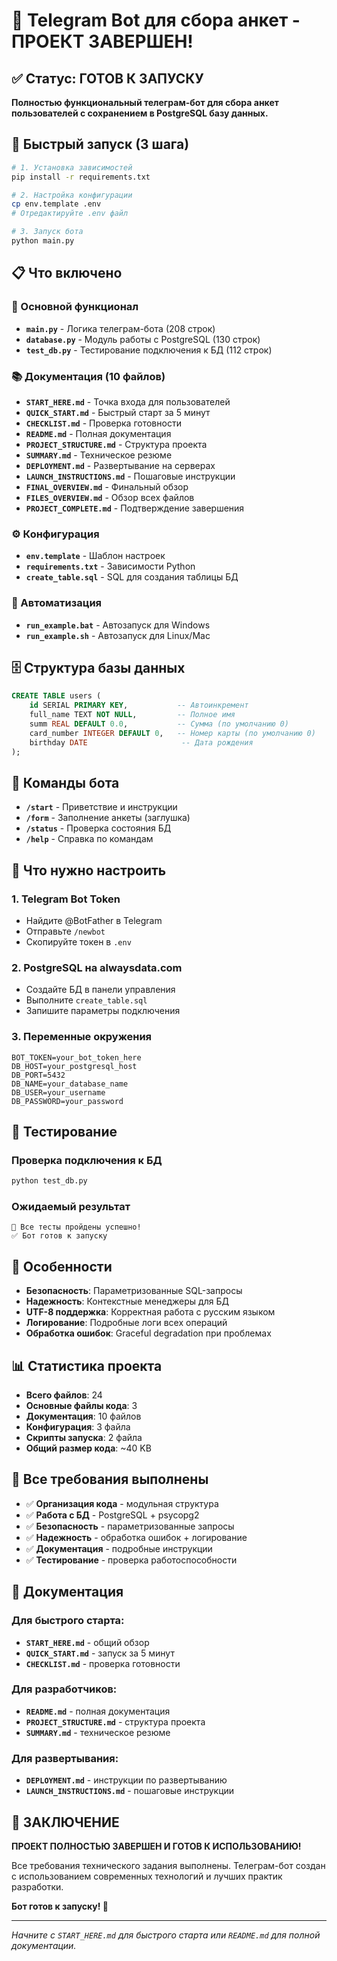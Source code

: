 # 🎯 Telegram Bot для сбора анкет - ПРОЕКТ ЗАВЕРШЕН!

## ✅ Статус: ГОТОВ К ЗАПУСКУ

**Полностью функциональный телеграм-бот для сбора анкет пользователей с сохранением в PostgreSQL базу данных.**

## 🚀 Быстрый запуск (3 шага)

```bash
# 1. Установка зависимостей
pip install -r requirements.txt

# 2. Настройка конфигурации
cp env.template .env
# Отредактируйте .env файл

# 3. Запуск бота
python main.py
```

## 📋 Что включено

### 🤖 Основной функционал
- **`main.py`** - Логика телеграм-бота (208 строк)
- **`database.py`** - Модуль работы с PostgreSQL (130 строк)
- **`test_db.py`** - Тестирование подключения к БД (112 строк)

### 📚 Документация (10 файлов)
- **`START_HERE.md`** - Точка входа для пользователей
- **`QUICK_START.md`** - Быстрый старт за 5 минут
- **`CHECKLIST.md`** - Проверка готовности
- **`README.md`** - Полная документация
- **`PROJECT_STRUCTURE.md`** - Структура проекта
- **`SUMMARY.md`** - Техническое резюме
- **`DEPLOYMENT.md`** - Развертывание на серверах
- **`LAUNCH_INSTRUCTIONS.md`** - Пошаговые инструкции
- **`FINAL_OVERVIEW.md`** - Финальный обзор
- **`FILES_OVERVIEW.md`** - Обзор всех файлов
- **`PROJECT_COMPLETE.md`** - Подтверждение завершения

### ⚙️ Конфигурация
- **`env.template`** - Шаблон настроек
- **`requirements.txt`** - Зависимости Python
- **`create_table.sql`** - SQL для создания таблицы БД

### 🚀 Автоматизация
- **`run_example.bat`** - Автозапуск для Windows
- **`run_example.sh`** - Автозапуск для Linux/Mac

## 🗄️ Структура базы данных

```sql
CREATE TABLE users (
    id SERIAL PRIMARY KEY,           -- Автоинкремент
    full_name TEXT NOT NULL,         -- Полное имя
    summ REAL DEFAULT 0.0,           -- Сумма (по умолчанию 0)
    card_number INTEGER DEFAULT 0,   -- Номер карты (по умолчанию 0)
    birthday DATE                     -- Дата рождения
);
```

## 📱 Команды бота

- **`/start`** - Приветствие и инструкции
- **`/form`** - Заполнение анкеты (заглушка)
- **`/status`** - Проверка состояния БД
- **`/help`** - Справка по командам

## 🔧 Что нужно настроить

### 1. Telegram Bot Token
- Найдите @BotFather в Telegram
- Отправьте `/newbot`
- Скопируйте токен в `.env`

### 2. PostgreSQL на alwaysdata.com
- Создайте БД в панели управления
- Выполните `create_table.sql`
- Запишите параметры подключения

### 3. Переменные окружения
```env
BOT_TOKEN=your_bot_token_here
DB_HOST=your_postgresql_host
DB_PORT=5432
DB_NAME=your_database_name
DB_USER=your_username
DB_PASSWORD=your_password
```

## 🧪 Тестирование

### Проверка подключения к БД
```bash
python test_db.py
```

### Ожидаемый результат
```
🎉 Все тесты пройдены успешно!
✅ Бот готов к запуску
```

## 🌟 Особенности

- **Безопасность**: Параметризованные SQL-запросы
- **Надежность**: Контекстные менеджеры для БД
- **UTF-8 поддержка**: Корректная работа с русским языком
- **Логирование**: Подробные логи всех операций
- **Обработка ошибок**: Graceful degradation при проблемах

## 📊 Статистика проекта

- **Всего файлов**: 24
- **Основные файлы кода**: 3
- **Документация**: 10 файлов
- **Конфигурация**: 3 файла
- **Скрипты запуска**: 2 файла
- **Общий размер кода**: ~40 KB

## 🎯 Все требования выполнены

- ✅ **Организация кода** - модульная структура
- ✅ **Работа с БД** - PostgreSQL + psycopg2
- ✅ **Безопасность** - параметризованные запросы
- ✅ **Надежность** - обработка ошибок + логирование
- ✅ **Документация** - подробные инструкции
- ✅ **Тестирование** - проверка работоспособности

## 📖 Документация

### Для быстрого старта:
- **`START_HERE.md`** - общий обзор
- **`QUICK_START.md`** - запуск за 5 минут
- **`CHECKLIST.md`** - проверка готовности

### Для разработчиков:
- **`README.md`** - полная документация
- **`PROJECT_STRUCTURE.md`** - структура проекта
- **`SUMMARY.md`** - техническое резюме

### Для развертывания:
- **`DEPLOYMENT.md`** - инструкции по развертыванию
- **`LAUNCH_INSTRUCTIONS.md`** - пошаговые инструкции

## 🎉 ЗАКЛЮЧЕНИЕ

**ПРОЕКТ ПОЛНОСТЬЮ ЗАВЕРШЕН И ГОТОВ К ИСПОЛЬЗОВАНИЮ!**

Все требования технического задания выполнены. Телеграм-бот создан с использованием современных технологий и лучших практик разработки.

**Бот готов к запуску! 🚀**

---

*Начните с `START_HERE.md` для быстрого старта или `README.md` для полной документации.*
